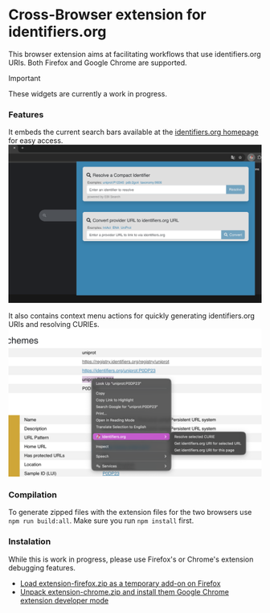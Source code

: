 # Cross-Browser extension for identifiers.org

This browser extension aims at facilitating workflows that use identifiers.org URIs. Both Firefox and Google Chrome are supported.

> [!IMPORTANT]
> These widgets are currently a work in progress.

### Features
It embeds the current search bars available at the [identifiers.org homepage](http://identifiers.org) for easy access.
![](./screenshots/popup.png)

It also contains context menu actions for quickly generating identifiers.org URIs and resolving CURIEs.
![](./screenshots/context-menu.png)

### Compilation
To generate zipped files with the extension files for the two browsers use `npm run build:all`. Make sure you run `npm install` first.

### Instalation
While this is work in progress, please use Firefox's or Chrome's extension debugging features.
- [Load extension-firefox.zip as a temporary add-on on Firefox](https://extensionworkshop.com/documentation/develop/temporary-installation-in-firefox/)
- [Unpack extension-chrome.zip and install them Google Chrome extension developer mode](https://bashvlas.com/blog/install-chrome-extension-in-developer-mode)
